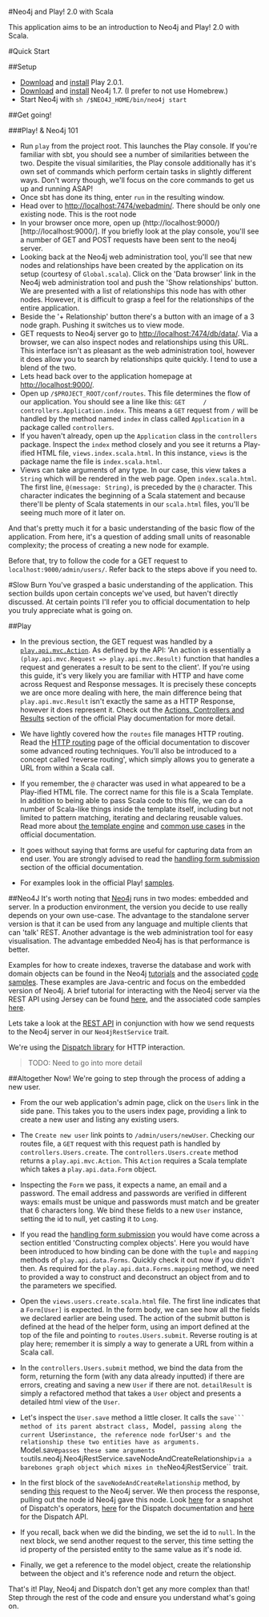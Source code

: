 #Neo4j and Play! 2.0 with Scala

This application aims to be an introduction to Neo4j and Play! 2.0 with Scala.

#Quick Start

##Setup
- [Download](http://download.playframework.org/releases/play-2.0.1.zip) and [install](http://www.playframework.org/documentation/2.0.1/Installing) Play 2.0.1.
- [Download](http://neo4j.org/download-thanks/?edition=community&release=1.7&platform=unix) and [install](http://docs.neo4j.org/chunked/stable/server-installation.html) Neo4j 1.7. (I prefer to not use Homebrew.)
- Start Neo4j with ``sh /$NEO4J_HOME/bin/neo4j start``

##Get going!

###Play! & Neo4j 101
- Run ``play`` from the project root. This launches the Play console. If you're familiar with sbt, you should see a number of similarities between the two. Despite the visual similarities, the Play console additionally has it's own set of commands which perform certain tasks in slightly different ways. Don't worry though, we'll focus on the core commands to get us up and running ASAP!
- Once sbt has done its thing, enter ``run`` in the resulting window.
- Head over to [http://localhost:7474/webadmin/](http://localhost:7474/webadmin/). There should be only one existing node. This is the root node
- In your browser once more, open up (http://localhost:9000/)[http://localhost:9000/]. If you briefly look at the play console, you'll see a number of GET and POST requests have been sent to the neo4j server.
- Looking back at the Neo4j web administration tool, you'll see that new nodes and relationships have been created by the application on its setup (courtesy of ``Global.scala``). Click on the 'Data browser' link in the Neo4j web administration tool and push the 'Show relationships' button. We are presented with a list of relationships this node has with other nodes. However, it is difficult to grasp a feel for the relationships of the entire application.
- Beside the '+ Relationship' button there's a button with an image of a 3 node graph. Pushing it switches us to view mode.
- GET requests to Neo4j server go to [http://localhost:7474/db/data/](http://localhost:7474/db/data/). Via a browser, we can also inspect nodes and relationships using this URL. This interface isn't as pleasant as the web administration tool, however it does allow you to search by relationships quite quickly. I tend to use a blend of the two.
- Lets head back over to the application homepage at [http://localhost:9000/](http://localhost:9000/).
- Open up ``/$PROJECT_ROOT/conf/routes``. This file determines the flow of our application. You should see a line like this: ``GET     /         controllers.Application.index``. This means a ``GET`` request from ``/`` will be handled by the method named ``index`` in class called ``Application`` in a package called ``controllers``.
- If you haven't already, open up the ``Application`` class in the ``controllers`` package. Inspect the ``index`` method closely and you see it returns a Play-ified HTML file, ``views.index.scala.html``. In this instance, ``views`` is the package name the file is ``index.scala.html``.
- Views can take arguments of any type. In our case, this view takes a ``String`` which will be rendered in the web page. Open ``index.scala.html``. The first line, ``@(message: String)``, is preceded by the ``@`` character. This character indicates the beginning of a Scala statement and because there'll be plenty of Scala statements in our ``scala.html`` files, you'll be seeing much more of it later on.

And that's pretty much it for a basic understanding of the basic flow of the application. From here, it's a question of adding small units of reasonable complexity; the process of creating a new node for example.

Before that, try to follow the code for a GET request to ``localhost:9000/admin/users/``. Refer back to the steps above if you need to.

#Slow Burn
You've grasped a basic understanding of the application. This section builds upon certain concepts we've used, but haven't directly discussed. At certain points I'll refer you to official documentation to help you truly appreciate what is going on.

##Play
- In the previous section, the GET request was handled by a [``play.api.mvc.Action``](http://www.playframework.org/documentation/api/2.0.1/scala/index.html#play.api.mvc.Action). As defined by the API: 'An action is essentially a ``(play.api.mvc.Request => play.api.mvc.Result)`` function that handles a request and generates a result to be sent to the client'. If you're using this guide, it's very likely you are familiar with HTTP and have come across Request and Response messages. It is precisely these concepts we are once more dealing with here, the main difference being that ``play.api.mvc.Result`` isn't exactly the same as a HTTP Response, however it does represent it. Check out the [Actions, Controllers and Results](http://www.playframework.org/documentation/2.0.1/ScalaActions) section of the official Play documentation for more detail.
- We have lightly covered how the ``routes`` file manages HTTP routing. Read the [HTTP routing](http://www.playframework.org/documentation/2.0.1/ScalaRouting) page of the official documentation to discover some advanced routing techniques. You'll also be introduced to a concept called 'reverse routing', which simply allows you to generate a URL from within a Scala call.
- If you remember, the ``@`` character was used in what appeared to be a Play-ified HTML file. The correct name for this file is a Scala Template. In addition to being able to pass Scala code to this file, we can do a number of Scala-like things inside the template itself, including but not limited to pattern matching, iterating and declaring reusable values. Read more about [the template engine](http://www.playframework.org/documentation/2.0.1/ScalaTemplates) and [common use cases](http://www.playframework.org/documentation/2.0.1/ScalaTemplateUseCases) in the official documentation.
- It goes without saying that forms are useful for capturing data from an end user. You are strongly advised to read the [handling form submission](http://www.playframework.org/documentation/2.0.1/ScalaForms) section of the official documentation.

- For examples look in the official Play! [samples](https://github.com/playframework/Play20/tree/master/samples).

##Neo4J
It's worth noting that [Neo4j](http://docs.neo4j.org/chunked/1.7/index.html) runs in two modes: embedded and server. In a production environment, the version you decide to use really depends on your own use-case. The advantage to the standalone server version is that it can be used from any language and multiple clients that can 'talk' REST. Another advantage is the web administration tool for easy visualisation. The advantage embedded Neo4j has is that performance is better.

Examples for how to create indexes, traverse the database and work with domain objects can be found in the Neo4j [tutorials](http://docs.neo4j.org/chunked/1.7/tutorials-java-embedded.html) and the associated [code samples](https://github.com/neo4j/community/tree/1.7/embedded-examples/src/main/java/org/neo4j/examples). These examples are Java-centric and focus on the embedded version of Neo4j. A brief tutorial for interacting with the Neo4j server via the REST API using Jersey can be found [here](http://docs.neo4j.org/chunked/1.7/server-java-rest-client-example.html), and the associated code samples [here](https://github.com/neo4j/community/tree/master/server-examples/src/main/java/org/neo4j/examples/server).

Lets take a look at the [REST API](http://docs.neo4j.org/chunked/1.7/rest-api.html) in conjunction with how we send requests to the Neo4j server in our ``Neo4jRestService`` trait.

We're using the [Dispatch library](http://dispatch.databinder.net/Dispatch.html) for HTTP interaction.

>TODO: Need to go into more detail 

##Altogether Now!
We're going to step through the process of adding a new user.

- From the our web application's admin page, click on the ``Users`` link in the side pane. This takes you to the users index page, providing a link to create a new user and listing any existing users.
- The ``Create new user`` link points to ``/admin/users/newUser``. Checking our routes file, a ``GET`` request with this request path is handled by ``controllers.Users.create``. The ``controllers.Users.create`` method returns a ``play.api.mvc.Action``. This ``Action`` requires a Scala template which takes a ``play.api.data.Form`` object.
- Inspecting the ``Form`` we pass, it expects a name, an email and a password. The email address and passwords are verified in different ways: emails must be unique and passwords must match and be greater that 6 characters long. We bind these fields to a new ``User`` instance, setting the id to null, yet casting it to ``Long``.

- If you read the [handling form submission](http://www.playframework.org/documentation/2.0.1/ScalaForms) you would have come across a section entitled 'Constructing complex objects'. Here you would have been introduced to how binding can be done with the ``tuple`` and ``mapping`` methods of ``play.api.data.Forms``. Quickly check it out now if you didn't then. As required for the ``play.api.data.Forms.mapping`` method, we need to provided a way to construct and deconstruct an object from and to the parameters we specified.
- Open the ``views.users.create.scala.html`` file. The first line indicates that a ``Form[User]`` is expected. In the form body, we can see how all the fields we declared earlier are being used. The action of the submit button is defined at the head of the helper form, using an import defined at the top of the file and pointing to ``routes.Users.submit``. Reverse routing is at play here; remember it is simply a way to generate a URL from within a Scala call.

- In the ``controllers.Users.submit`` method, we bind the data from the form, returning the form (with any data already inputted) if there are errors, creating and saving a new ``User`` if there are not. ``detailResult`` is simply a refactored method that takes a ``User`` object and presents a detailed html view of the ``User``.

- Let's inspect the ``User.save`` method a little closer. It calls the ``save``` method of its parent abstract class, ``Model``, passing along the current ``User`` instance, the reference node for ``User``'s and the relationship these two entities have as arguments. ``Model.save`` passes these same arguments to ``utils.neo4j.Neo4jRestService.saveNodeAndCreateRelationship`` via a barebones graph object which mixes in the ``Neo4jRestService`` trait.

- In the first block of the ``saveNodeAndCreateRelationship`` method, by sending [this](http://docs.neo4j.org/chunked/stable/rest-api-nodes.html) request to the Neo4j server. We then process the response, pulling out the node id Neo4j gave this node. Look [here](http://www.flotsam.nl/dispatch-periodic-table.html) for a snapshot of Dispatch's operators, [here](http://dispatch.databinder.net/Dispatch.html) for the Dispatch documentation and [here](http://databinder.net/dispatch-doc/#package) for the  Dispatch API.

- If you recall, back when we did the binding, we set the id to ``null``. In the next block, we send another request to the server, this time setting the id property of the persisted entity to the same value as it's node id.

- Finally, we get a reference to the model object, create the relationship between the object and it's reference node and return the object.

That's it! Play, Neo4j and Dispatch don't get any more complex than that!
Step through the rest of the code and ensure you understand what's going on.
